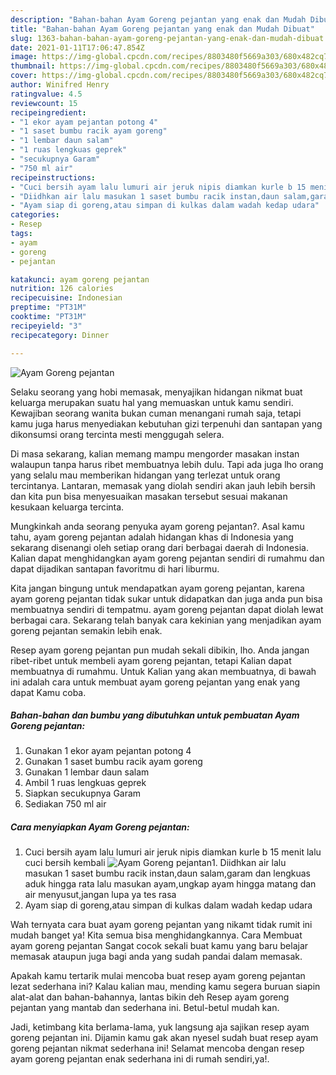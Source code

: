 ```yaml
---
description: "Bahan-bahan Ayam Goreng pejantan yang enak dan Mudah Dibuat"
title: "Bahan-bahan Ayam Goreng pejantan yang enak dan Mudah Dibuat"
slug: 1363-bahan-bahan-ayam-goreng-pejantan-yang-enak-dan-mudah-dibuat
date: 2021-01-11T17:06:47.854Z
image: https://img-global.cpcdn.com/recipes/8803480f5669a303/680x482cq70/ayam-goreng-pejantan-foto-resep-utama.jpg
thumbnail: https://img-global.cpcdn.com/recipes/8803480f5669a303/680x482cq70/ayam-goreng-pejantan-foto-resep-utama.jpg
cover: https://img-global.cpcdn.com/recipes/8803480f5669a303/680x482cq70/ayam-goreng-pejantan-foto-resep-utama.jpg
author: Winifred Henry
ratingvalue: 4.5
reviewcount: 15
recipeingredient:
- "1 ekor ayam pejantan potong 4"
- "1 saset bumbu racik ayam goreng"
- "1 lembar daun salam"
- "1 ruas lengkuas geprek"
- "secukupnya Garam"
- "750 ml air"
recipeinstructions:
- "Cuci bersih ayam lalu lumuri air jeruk nipis diamkan kurle b 15 menit lalu cuci bersih kembali"
- "Diidhkan air lalu masukan 1 saset bumbu racik instan,daun salam,garam dan lengkuas aduk hingga rata lalu masukan ayam,ungkap ayam hingga matang dan air menyusut,jangan lupa ya tes rasa"
- "Ayam siap di goreng,atau simpan di kulkas dalam wadah kedap udara"
categories:
- Resep
tags:
- ayam
- goreng
- pejantan

katakunci: ayam goreng pejantan 
nutrition: 126 calories
recipecuisine: Indonesian
preptime: "PT31M"
cooktime: "PT31M"
recipeyield: "3"
recipecategory: Dinner

---
```



![Ayam Goreng pejantan](https://img-global.cpcdn.com/recipes/8803480f5669a303/680x482cq70/ayam-goreng-pejantan-foto-resep-utama.jpg)

Selaku seorang yang hobi memasak, menyajikan hidangan nikmat buat keluarga merupakan suatu hal yang memuaskan untuk kamu sendiri. Kewajiban seorang  wanita bukan cuman menangani rumah saja, tetapi kamu juga harus menyediakan kebutuhan gizi terpenuhi dan santapan yang dikonsumsi orang tercinta mesti menggugah selera.

Di masa  sekarang, kalian memang mampu mengorder masakan instan walaupun tanpa harus ribet membuatnya lebih dulu. Tapi ada juga lho orang yang selalu mau memberikan hidangan yang terlezat untuk orang tercintanya. Lantaran, memasak yang diolah sendiri akan jauh lebih bersih dan kita pun bisa menyesuaikan masakan tersebut sesuai makanan kesukaan keluarga tercinta. 



Mungkinkah anda seorang penyuka ayam goreng pejantan?. Asal kamu tahu, ayam goreng pejantan adalah hidangan khas di Indonesia yang sekarang disenangi oleh setiap orang dari berbagai daerah di Indonesia. Kalian dapat menghidangkan ayam goreng pejantan sendiri di rumahmu dan dapat dijadikan santapan favoritmu di hari liburmu.

Kita jangan bingung untuk mendapatkan ayam goreng pejantan, karena ayam goreng pejantan tidak sukar untuk didapatkan dan juga anda pun bisa membuatnya sendiri di tempatmu. ayam goreng pejantan dapat diolah lewat berbagai cara. Sekarang telah banyak cara kekinian yang menjadikan ayam goreng pejantan semakin lebih enak.

Resep ayam goreng pejantan pun mudah sekali dibikin, lho. Anda jangan ribet-ribet untuk membeli ayam goreng pejantan, tetapi Kalian dapat membuatnya di rumahmu. Untuk Kalian yang akan membuatnya, di bawah ini adalah cara untuk membuat ayam goreng pejantan yang enak yang dapat Kamu coba.

<!--inarticleads1-->

##### Bahan-bahan dan bumbu yang dibutuhkan untuk pembuatan Ayam Goreng pejantan:

1. Gunakan 1 ekor ayam pejantan potong 4
1. Gunakan 1 saset bumbu racik ayam goreng
1. Gunakan 1 lembar daun salam
1. Ambil 1 ruas lengkuas geprek
1. Siapkan secukupnya Garam
1. Sediakan 750 ml air




<!--inarticleads2-->

##### Cara menyiapkan Ayam Goreng pejantan:

1. Cuci bersih ayam lalu lumuri air jeruk nipis diamkan kurle b 15 menit lalu cuci bersih kembali
<img src="https://img-global.cpcdn.com/steps/c8b9727e54ac03f6/160x128cq70/ayam-goreng-pejantan-langkah-memasak-1-foto.jpg" alt="Ayam Goreng pejantan">1. Diidhkan air lalu masukan 1 saset bumbu racik instan,daun salam,garam dan lengkuas aduk hingga rata lalu masukan ayam,ungkap ayam hingga matang dan air menyusut,jangan lupa ya tes rasa
1. Ayam siap di goreng,atau simpan di kulkas dalam wadah kedap udara




Wah ternyata cara buat ayam goreng pejantan yang nikamt tidak rumit ini mudah banget ya! Kita semua bisa menghidangkannya. Cara Membuat ayam goreng pejantan Sangat cocok sekali buat kamu yang baru belajar memasak ataupun juga bagi anda yang sudah pandai dalam memasak.

Apakah kamu tertarik mulai mencoba buat resep ayam goreng pejantan lezat sederhana ini? Kalau kalian mau, mending kamu segera buruan siapin alat-alat dan bahan-bahannya, lantas bikin deh Resep ayam goreng pejantan yang mantab dan sederhana ini. Betul-betul mudah kan. 

Jadi, ketimbang kita berlama-lama, yuk langsung aja sajikan resep ayam goreng pejantan ini. Dijamin kamu gak akan nyesel sudah buat resep ayam goreng pejantan nikmat sederhana ini! Selamat mencoba dengan resep ayam goreng pejantan enak sederhana ini di rumah sendiri,ya!.


